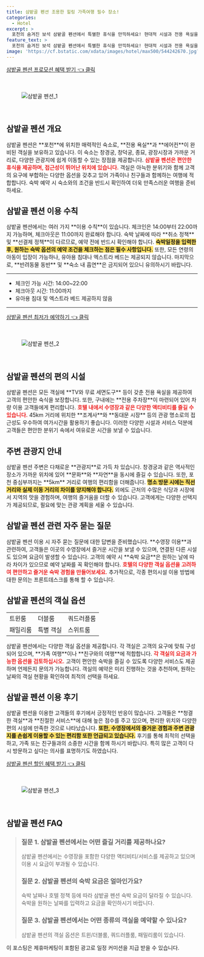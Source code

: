 ```yaml
---
title: 삼밭골 펜션 조용한 힐링 가족여행 필수 장소!
categories:
  - Hotel
excerpt: >
  포천의 숨겨진 보석 삼밭골 펜션에서 특별한 휴식을 만끽하세요! 현대적 시설과 전용 욕실을 갖춘 객실 유아용 침대와 엑스트라 베드는 없지만 수영장이 기다립니다. 5km 거리의 포천 중심부와 높은 접근성 반려동물 NO 흡연 NO로 쾌적한 숙박을 약속드립니다!
feature_text: >
  포천의 숨겨진 보석 삼밭골 펜션에서 특별한 휴식을 만끽하세요! 현대적 시설과 전용 욕실을 갖춘 객실 유아용 침대와 엑스트라 베드는 없지만 수영장이 기다립니다. 5km 거리의 포천 중심부와 높은 접근성 반려동물 NO 흡연 NO로 쾌적한 숙박을 약속드립니다!
image: 'https://cf.bstatic.com/xdata/images/hotel/max500/544242670.jpg?k=e6c9661f1bd42ad15477bafacfb1eb5b1592434d53b6a7db193e5d5d4538bb06&o=&hp=1'
---
```


<p><a class="modoo-button" href="https://tinyurl.com/29s76bw7" rel="nofollow noopener">삼밭골 펜션 프로모션 혜택 받기 👈 클릭</a></p><br/>
<figure class="image"><img alt="삼밭골 펜션_1" src="https://cf.bstatic.com/xdata/images/hotel/max1024x768/544242668.jpg?k=d1630f34e5fe7ff423f8cc11740873b3fb49e5ad5bc3d202da611470793b4540&amp;o=&amp;hp=1"/></figure><br/>

<h2 id="삼밭골_펜션_개요">삼밭골 펜션 개요</h2>
<p>삼밭골 펜션은 **포천**에 위치한 매력적인 숙소로, **전용 욕실**과 **에어컨**이 완비된 객실을 보유하고 있습니다. 이 숙소는 창경궁, 창덕궁, 종묘, 광장시장과 가까운 거리로, 다양한 관광지에 쉽게 이동할 수 있는 장점을 제공합니다. <b><span style="color: #ee2323;">삼밭골 펜션은 편안한 휴식을 제공하며, 접근성이 뛰어난 위치에 있습니다.</span></b> 객실은 아늑한 분위기와 함께 고객의 요구에 부합하는 다양한 옵션을 갖추고 있어 가족이나 친구들과 함께하는 여행에 적합합니다. 숙박 예약 시 숙소와의 조건을 반드시 확인하여 더욱 만족스러운 여행을 준비하세요.</p>
<h2 id="삼밭골_펜션_이용수칙">삼밭골 펜션 이용 수칙</h2>
<p>삼밭골 펜션에서는 여러 가지 **이용 수칙**이 있습니다. 체크인은 14:00부터 22:00까지 가능하며, 체크아웃은 11:00까지 완료해야 합니다. 숙박 날짜에 따라 **취소 정책** 및 **선결제 정책**이 다르므로, 예약 전에 반드시 확인해야 합니다. <b><span style="background-color: #ffe066;">숙박일정을 입력한 후, 원하는 숙박 옵션의 예약 조건을 체크하는 점은 필수 사항입니다.</span></b> 또한, 모든 연령의 아동이 입장이 가능하나, 유아용 침대나 엑스트라 베드는 제공되지 않습니다. 마지막으로, **반려동물 동반** 및 **숙소 내 흡연**은 금지되어 있으니 유의하시기 바랍니다.</p>
<hr/>
<ul>
<li>체크인 가능 시간: 14:00~22:00</li>
<li>체크아웃 시간: 11:00까지</li>
<li>유아용 침대 및 엑스트라 베드 제공하지 않음</li>
</ul>
<hr/>
<p><a class="modoo-button" href="https://tinyurl.com/29s76bw7" rel="nofollow noopener">삼밭골 펜션 최저가 예약하기 👈 클릭</a></p><br/>
<figure class="image"><img alt="삼밭골 펜션_2" src="https://cf.bstatic.com/xdata/images/hotel/max500/544242670.jpg?k=e6c9661f1bd42ad15477bafacfb1eb5b1592434d53b6a7db193e5d5d4538bb06&amp;o=&amp;hp=1"/></figure><br/>
<h2 id="삼밭골_펜션_편의시설">삼밭골 펜션의 편의 시설</h2>
<p>삼밭골 펜션은 모든 객실에 **TV와 무료 세면도구** 등이 갖춘 전용 욕실을 제공하여 고객의 편안한 숙식을 보장합니다. 또한, 구내에는 **전용 주차장**이 마련되어 있어 차량 이용 고객들에게 편리합니다. <b><span style="color: #ee2323;">호텔 내에서 수영장과 같은 다양한 액티비티를 즐길 수 있습니다.</span></b> 45km 거리에 위치한 **조계사**와 **동대문 시장** 등의 관광 명소로의 접근성도 우수하여 여가시간을 활용하기 좋습니다. 이러한 다양한 시설과 서비스 덕분에 고객들은 편안한 분위기 속에서 여유로운 시간을 보낼 수 있습니다.</p>
<h2 id="삼밭골_펜션_주변관광지">주변 관광지 안내</h2>
<p>삼밭골 펜션 주변은 다채로운 **관광지**로 가득 차 있습니다. 창경궁과 같은 역사적인 장소가 가까운 위치에 있어 **문화**와 **자연**을 동시에 즐길 수 있습니다. 또한, 포천 중심부까지는 **5km** 거리로 여행의 편리함을 더해줍니다. <b><span style="background-color: #ffe066;">명소 방문 시에는 직선 거리와 실제 이동 거리의 차이를 양지해야 합니다.</span></b> 외에도 근처의 수많은 식당과 시장에서 지역의 맛을 경험하며, 여행의 즐거움을 더할 수 있습니다. 고객에게는 다양한 선택지가 제공되므로, 필요에 맞는 관광 계획을 세울 수 있습니다.</p>
<h2 id="삼밭골_펜션_자주_묻는_질문">삼밭골 펜션 관련 자주 묻는 질문</h2>
<p>삼밭골 펜션 이용 시 자주 묻는 질문에 대한 답변을 준비했습니다. **수영장 이용**과 관련하여, 고객들은 이곳의 수영장에서 즐거운 시간을 보낼 수 있으며, 연결된 다른 시설도 있으며 요금이 발생할 수 있습니다. 고객의 예약 시 **숙박 요금**은 원하는 날에 따라 차이가 있으므로 예약 날짜를 꼭 확인해야 합니다. <b><span style="color: #ee2323;">호텔의 다양한 객실 옵션을 고려하여 편안하고 즐거운 숙박 경험을 만들어보세요.</span></b> 추가적으로, 각종 편의시설 이용 방법에 대한 문의는 프론트데스크를 통해 할 수 있습니다.</p>
<h2 id="삼밭골_펜션_객실옵션">삼밭골 펜션의 객실 옵션</h2>
<table>
<tr>
<td>트윈룸</td>
<td>더블룸</td>
<td>쿼드러플룸</td>
</tr>
<tr>
<td>패밀리룸</td>
<td>특별 객실</td>
<td>스위트룸</td>
</tr>
</table>
<p>삼밭골 펜션에서는 다양한 객실 옵션을 제공합니다. 각 객실은 고객의 요구에 맞춰 구성되어 있으며, **가족 여행**이나 **친구와의 여행**에 적합합니다. <b><span style="color: #ee2323;">각 객실의 요금과 가능한 옵션을 검토하십시오.</span></b> 고객이 편안한 숙박을 즐길 수 있도록 다양한 서비스도 제공하며 언제든지 문의가 가능합니다. 객실의 예약은 미리 진행하는 것을 추천하며, 원하는 날짜의 객실 현황을 확인하여 최적의 선택을 하세요.</p>
<h2 id="삼밭골_펜션_이용후기">삼밭골 펜션 이용 후기</h2>
<p>삼밭골 펜션을 이용한 고객들의 후기에서 긍정적인 반응이 많습니다. 고객들은 **청결한 객실**과 **친절한 서비스**에 대해 높은 점수를 주고 있으며, 편리한 위치와 다양한 편의 시설에 만족한 것으로 나타났습니다. <b><span style="background-color: #ffe066;">또한, 수영장에서의 즐거운 경험과 주변 관광지를 손쉽게 이용할 수 있는 편리함 또한 언급되고 있습니다.</span></b> 후기를 통해 최적의 선택을 하고, 가족 또는 친구들과의 소중한 시간을 함께 하시기 바랍니다. 특히 많은 고객이 다시 방문하고 싶다는 의사를 표명하기도 하였습니다.</p>

<p><a class="modoo-button" href="https://tinyurl.com/29s76bw7" rel="nofollow noopener">삼밭골 펜션 할인 혜택 받기 👈 클릭</a></p><br>

<figure class="image"><img src="https://cf.bstatic.com/xdata/images/hotel/max500/544242680.jpg?k=fa71fd526a81b539de560bb972ecb24aa183e4412e8385834f52e58d6372cf4e&o=&hp=1" alt="삼밭골 펜션_3"></figure><br>
<h2 id="삼밭골 펜션_FAQ">삼밭골 펜션 FAQ</h2>
<div itemscope="" itemtype="https://schema.org/FAQPage"> 
<blockquote> 
<div itemscope="" itemprop="mainEntity" itemtype="https://schema.org/Question"> 
<h3 id="질문_1" itemprop="name">질문 1. 삼밭골 펜션에서는 어떤 즐길 거리를 제공하나요?</h3> 
<div itemscope="" itemprop="acceptedAnswer" itemtype="https://schema.org/Answer"> 
<span itemprop="text"> 
<p>삼밭골 펜션에서는 수영장을 포함한 다양한 액티비티/서비스를 제공하고 있으며 이용 시 요금이 부과될 수 있습니다.</p> 
</span> 
</div> 
</div> 

<div itemscope="" itemprop="mainEntity" itemtype="https://schema.org/Question"> 
<h3 id="질문_2" itemprop="name">질문 2. 삼밭골 펜션의 숙박 요금은 얼마인가요?</h3> 
<div itemscope="" itemprop="acceptedAnswer" itemtype="https://schema.org/Answer"> 
<span itemprop="text"> 
<p>숙박 날짜나 호텔 정책 등에 따라 삼밭골 펜션 숙박 요금이 달라질 수 있습니다. 숙박을 원하는 날짜를 입력하고 요금을 확인하시기 바랍니다.</p> 
</span> 
</div> 
</div> 

<div itemscope="" itemprop="mainEntity" itemtype="https://schema.org/Question"> 
<h3 id="질문_3" itemprop="name">질문 3. 삼밭골 펜션에서는 어떤 종류의 객실을 예약할 수 있나요?</h3> 
<div itemscope="" itemprop="acceptedAnswer" itemtype="https://schema.org/Answer"> 
<span itemprop="text"> 
<p>삼밭골 펜션의 객실 옵션은 트윈/더블룸, 쿼드러플룸, 패밀리룸이 있습니다.</p> 
</span> 
</div> 
</div> 

</blockquote> 
</div><p>이 포스팅은 제휴마케팅이 포함된 광고로 일정 커미션을 지급 받을 수 있습니다.</p>

